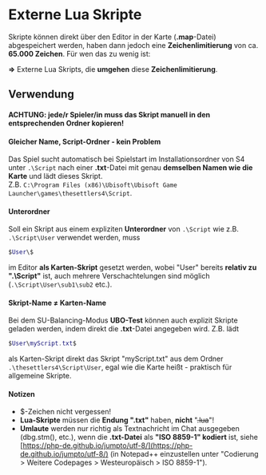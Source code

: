 # Externe Lua Skripte

Skripte können direkt über den Editor in der Karte (**.map**-Datei) abgespeichert werden, haben dann jedoch eine **Zeichenlimitierung** von ca. **65.000 Zeichen**. Für wen das zu wenig ist:

**⇒** Externe Lua Skripts, die **umgehen** diese **Zeichenlimitierung**.



## Verwendung

#### ACHTUNG: jede/r Spieler/in muss das Skript manuell in den entsprechenden Ordner kopieren!



#### Gleicher Name, Script-Ordner - kein Problem

Das Spiel sucht automatisch bei Spielstart im Installationsordner von S4 unter `.\Script` nach einer **.txt**-Datei mit genau **demselben Namen wie die Karte** und lädt dieses Skript.\
Z.B. `C:\Program Files (x86)\Ubisoft\Ubisoft Game Launcher\games\thesettlers4\Script`.



#### Unterordner

Soll ein Skript aus einem expliziten **Unterordner** von `.\Script` wie z.B. `.\Script\User` verwendet werden, muss

```lua
$User\$
```

im Editor **als Karten-Skript** gesetzt werden, wobei "User" bereits **relativ zu ".\Script"** ist, auch mehrere Verschachtelungen sind möglich (`.\Script\User\sub1\sub2` etc.).



#### Skript-Name ≠ Karten-Name

Bei dem SU-Balancing-Modus **UBO-Test** können auch explizit Skripte geladen werden, indem direkt die **.txt**-Datei angegeben wird. Z.B. lädt

```lua
$User\myScript.txt$
```

als Karten-Skript direkt das Skript "myScript.txt" aus dem Ordner `.\thesettlers4\Script\User`,  egal wie die Karte heißt - praktisch für allgemeine Skripte.





#### Notizen

* $-Zeichen nicht vergessen!
* **Lua-Skripte** müssen die **Endung ".txt"** haben, **nicht** "~~.lua~~"!
* **Umlaute** werden nur richtig als Textnachricht im Chat ausgegeben (dbg.stm(), etc.), wenn die **.txt-Datei** als **"ISO 8859-1" kodiert** ist, siehe [https://php-de.github.io/jumpto/utf-8/](https://php-de.github.io/jumpto/utf-8/) (in Notepad++ einzustellen unter "Codierung > Weitere Codepages > Westeuropäisch > ISO 8859-1").
